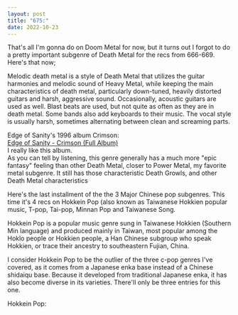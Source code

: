 ```yaml
---
layout: post
title: "675:"
date: 2022-10-23
---
```


That's all I'm gonna do on Doom Metal for now, but it turns out I forgot to do a pretty important subgenre of Death Metal for the recs from 666-669. Here's that now;

Melodic death metal is a style of Death Metal that utilizes the guitar harmonies and melodic sound of Heavy Metal, while keeping the main characteristics of death metal, particularly down-tuned, heavily distorted guitars and harsh, aggressive sound. Occasionally, acoustic guitars are used as well. Blast beats are used, but not quite as often as they are in death metal. Some bands also add keyboards to their music. The vocal style is usually harsh, sometimes alternating between clean and screaming parts.

Edge of Sanity's 1996 album Crimson:  
[Edge of Sanity \- Crimson (Full Album)](https://youtu.be/iPQjgt9D8vg)  
I really like this album.  
As you can tell by listening, this genre generally has a much more "epic fantasy" feeling than other Death Metal, closer to Power Metal, my favorite metal subgenre. It still has those characteristic Death Growls, and other Death Metal characteristics

Here's the last installment of the the 3 Major Chinese pop subgenres. This time it's 4 recs on Hokkein Pop (also known as Taiwanese Hokkien popular music, T-pop, Tai-pop, Minnan Pop and Taiwanese Song.  

Hokkein Pop is a popular music genre sung in Taiwanese Hokkien (Southern Min language) and produced mainly in Taiwan, most popular among the Hoklo people or Hokkien people, a Han Chinese subgroup who speak Hokkien, or trace their ancestry to southeastern Fujian, China.

I consider Hokkein Pop to be the outlier of the three c-pop genres I've covered, as it comes from a Japanese enka base instead of a Chinese shidaiqu base. Because it developed from traditional Japanese enka, it has also become diverse in its varieties. There'll only be three entries for this one.

Hokkein Pop:
